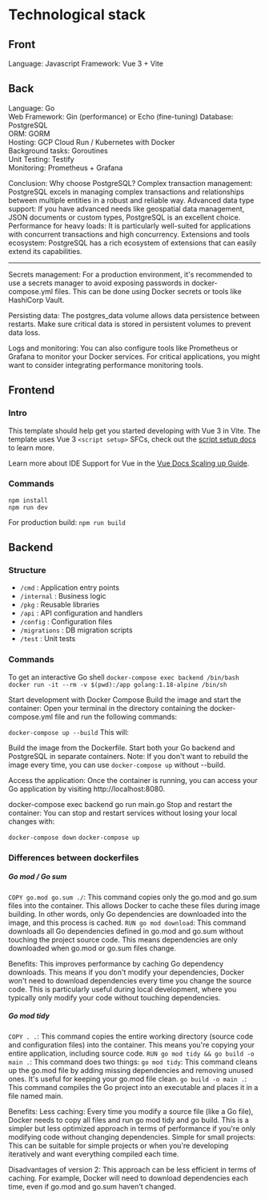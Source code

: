 # Technological stack
## Front
Language: Javascript
Framework: Vue 3 + Vite

## Back
Language: Go  
Web Framework: Gin (performance) or Echo (fine-tuning)
Database: PostgreSQL  
ORM: GORM  
Hosting: GCP Cloud Run / Kubernetes with Docker  
Background tasks: Goroutines  
Unit Testing: Testify  
Monitoring: Prometheus + Grafana  

Conclusion: Why choose PostgreSQL?
Complex transaction management: PostgreSQL excels in managing complex transactions and relationships between multiple entities in a robust and reliable way.
Advanced data type support: If you have advanced needs like geospatial data management, JSON documents or custom types, PostgreSQL is an excellent choice.
Performance for heavy loads: It is particularly well-suited for applications with concurrent transactions and high concurrency.
Extensions and tools ecosystem: PostgreSQL has a rich ecosystem of extensions that can easily extend its capabilities.

---- 
Secrets management: For a production environment, it's recommended to use a secrets manager to avoid exposing passwords in docker-compose.yml files. This can be done using Docker secrets or tools like HashiCorp Vault.

Persisting data: The postgres_data volume allows data persistence between restarts. Make sure critical data is stored in persistent volumes to prevent data loss.

Logs and monitoring: You can also configure tools like Prometheus or Grafana to monitor your Docker services. For critical applications, you might want to consider integrating performance monitoring tools.

## Frontend
### Intro
This template should help get you started developing with Vue 3 in Vite. The template uses Vue 3 `<script setup>` SFCs, check out the [script setup docs](https://v3.vuejs.org/api/sfc-script-setup.html#sfc-script-setup) to learn more.

Learn more about IDE Support for Vue in the [Vue Docs Scaling up Guide](https://vuejs.org/guide/scaling-up/tooling.html#ide-support).


### Commands
`npm install`  
`npm run dev`

For production build: `npm run build`

## Backend
### Structure
- `/cmd` : Application entry points
- `/internal` : Business logic
- `/pkg` : Reusable libraries
- `/api` : API configuration and handlers
- `/config` : Configuration files
- `/migrations` : DB migration scripts
- `/test` : Unit tests

### Commands
To get an interactive Go shell
`docker-compose exec backend /bin/bash`
`docker run -it --rm -v $(pwd):/app golang:1.18-alpine /bin/sh`

Start development with Docker Compose
Build the image and start the container: Open your terminal in the directory containing the docker-compose.yml file and run the following commands:

`docker-compose up --build`
This will:

Build the image from the Dockerfile.
Start both your Go backend and PostgreSQL in separate containers.
Note: If you don't want to rebuild the image every time, you can use `docker-compose up` without --build.

Access the application: Once the container is running, you can access your Go application by visiting http://localhost:8080.

docker-compose exec backend go run main.go
Stop and restart the container:
You can stop and restart services without losing your local changes with:

`docker-compose down`
`docker-compose up`

### Differences between dockerfiles

##### Go mod / Go sum
`COPY go.mod go.sum ./`: This command copies only the go.mod and go.sum files into the container. This allows Docker to cache these files during image building. In other words, only Go dependencies are downloaded into the image, and this process is cached.
`RUN go mod download`: This command downloads all Go dependencies defined in go.mod and go.sum without touching the project source code. This means dependencies are only downloaded when go.mod or go.sum files change.

Benefits:
This improves performance by caching Go dependency downloads. This means if you don't modify your dependencies, Docker won't need to download dependencies every time you change the source code. This is particularly useful during local development, where you typically only modify your code without touching dependencies.

##### Go mod tidy
`COPY . .`: This command copies the entire working directory (source code and configuration files) into the container. This means you're copying your entire application, including source code.
`RUN go mod tidy && go build -o main .`: This command does two things:
`go mod tidy`: This command cleans up the go.mod file by adding missing dependencies and removing unused ones. It's useful for keeping your go.mod file clean.
`go build -o main .`: This command compiles the Go project into an executable and places it in a file named main.

Benefits:
Less caching: Every time you modify a source file (like a Go file), Docker needs to copy all files and run go mod tidy and go build. This is a simpler but less optimized approach in terms of performance if you're only modifying code without changing dependencies.
Simple for small projects: This can be suitable for simple projects or when you're developing iteratively and want everything compiled each time.

Disadvantages of version 2:
This approach can be less efficient in terms of caching. For example, Docker will need to download dependencies each time, even if go.mod and go.sum haven't changed.
